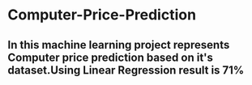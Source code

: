 # Computer-Price-Prediction
## In this machine learning project represents Computer price prediction based on it's dataset.Using Linear Regression result is 71%
